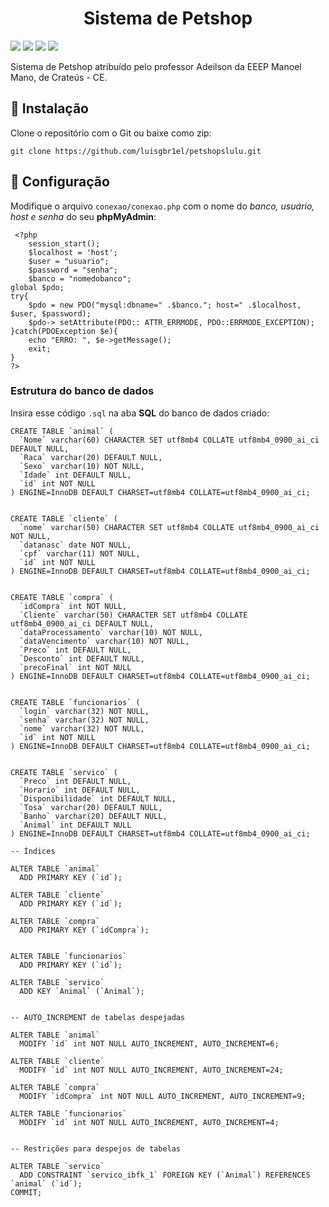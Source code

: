 <h1 align="center">Sistema de Petshop</h1>

<img src="https://img.shields.io/badge/PHP-v8.0.2-blue"></img>
<img src="https://img.shields.io/badge/HTML-v5-yellow"></img>
<img src="https://img.shields.io/badge/CSS-v3-red"></img>
<img src="https://img.shields.io/badge/phpMyAdmin-v5.0.4-yellowgreen"></img>

Sistema de Petshop atribuído pelo professor Adeilson da EEEP Manoel Mano, de Crateús - CE.
 
 ## 🚩 Instalação
 
 Clone o repositório com o Git ou baixe como zip:
 ```
 git clone https://github.com/luisgbr1el/petshopslulu.git
 ```
 
 ## 🚩 Configuração
 
 Modifique o arquivo `conexao/conexao.php` com o nome do *banco, usuário, host e senha* do seu **phpMyAdmin**:
 
```
 <?php 
    session_start();
    $localhost = 'host';
    $user = "usuario";
    $password = "senha";
    $banco = "nomedobanco";
global $pdo;
try{
    $pdo = new PDO("mysql:dbname=" .$banco."; host=" .$localhost, $user, $password);
    $pdo-> setAttribute(PDO:: ATTR_ERRMODE, PDO::ERRMODE_EXCEPTION);
}catch(PDOException $e){
    echo "ERRO: ", $e->getMessage();
    exit;
}
?>
```

### Estrutura do banco de dados
Insira esse código `.sql` na aba **SQL** do banco de dados criado:

```
CREATE TABLE `animal` (
  `Nome` varchar(60) CHARACTER SET utf8mb4 COLLATE utf8mb4_0900_ai_ci DEFAULT NULL,
  `Raca` varchar(20) DEFAULT NULL,
  `Sexo` varchar(10) NOT NULL,
  `Idade` int DEFAULT NULL,
  `id` int NOT NULL
) ENGINE=InnoDB DEFAULT CHARSET=utf8mb4 COLLATE=utf8mb4_0900_ai_ci;


CREATE TABLE `cliente` (
  `nome` varchar(50) CHARACTER SET utf8mb4 COLLATE utf8mb4_0900_ai_ci NOT NULL,
  `datanasc` date NOT NULL,
  `cpf` varchar(11) NOT NULL,
  `id` int NOT NULL
) ENGINE=InnoDB DEFAULT CHARSET=utf8mb4 COLLATE=utf8mb4_0900_ai_ci;


CREATE TABLE `compra` (
  `idCompra` int NOT NULL,
  `Cliente` varchar(50) CHARACTER SET utf8mb4 COLLATE utf8mb4_0900_ai_ci DEFAULT NULL,
  `dataProcessamento` varchar(10) NOT NULL,
  `dataVencimento` varchar(10) NOT NULL,
  `Preco` int DEFAULT NULL,
  `Desconto` int DEFAULT NULL,
  `precoFinal` int NOT NULL
) ENGINE=InnoDB DEFAULT CHARSET=utf8mb4 COLLATE=utf8mb4_0900_ai_ci;


CREATE TABLE `funcionarios` (
  `login` varchar(32) NOT NULL,
  `senha` varchar(32) NOT NULL,
  `nome` varchar(32) NOT NULL,
  `id` int NOT NULL
) ENGINE=InnoDB DEFAULT CHARSET=utf8mb4 COLLATE=utf8mb4_0900_ai_ci;


CREATE TABLE `servico` (
  `Preco` int DEFAULT NULL,
  `Horario` int DEFAULT NULL,
  `Disponibilidade` int DEFAULT NULL,
  `Tosa` varchar(20) DEFAULT NULL,
  `Banho` varchar(20) DEFAULT NULL,
  `Animal` int DEFAULT NULL
) ENGINE=InnoDB DEFAULT CHARSET=utf8mb4 COLLATE=utf8mb4_0900_ai_ci;

-- Índices

ALTER TABLE `animal`
  ADD PRIMARY KEY (`id`);

ALTER TABLE `cliente`
  ADD PRIMARY KEY (`id`);

ALTER TABLE `compra`
  ADD PRIMARY KEY (`idCompra`);


ALTER TABLE `funcionarios`
  ADD PRIMARY KEY (`id`);

ALTER TABLE `servico`
  ADD KEY `Animal` (`Animal`);


-- AUTO_INCREMENT de tabelas despejadas

ALTER TABLE `animal`
  MODIFY `id` int NOT NULL AUTO_INCREMENT, AUTO_INCREMENT=6;

ALTER TABLE `cliente`
  MODIFY `id` int NOT NULL AUTO_INCREMENT, AUTO_INCREMENT=24;

ALTER TABLE `compra`
  MODIFY `idCompra` int NOT NULL AUTO_INCREMENT, AUTO_INCREMENT=9;

ALTER TABLE `funcionarios`
  MODIFY `id` int NOT NULL AUTO_INCREMENT, AUTO_INCREMENT=4;


-- Restrições para despejos de tabelas

ALTER TABLE `servico`
  ADD CONSTRAINT `servico_ibfk_1` FOREIGN KEY (`Animal`) REFERENCES `animal` (`id`);
COMMIT;
```
